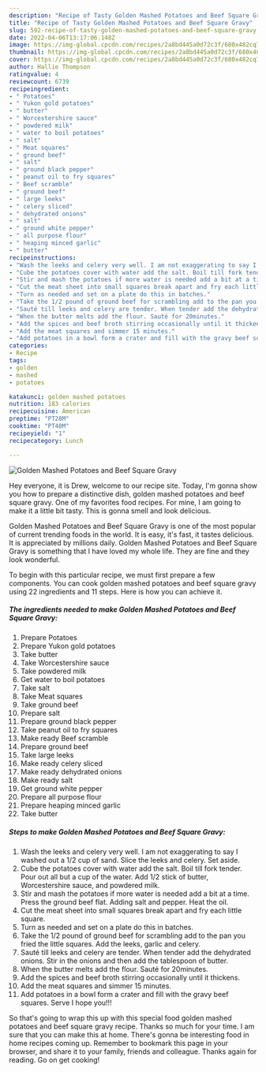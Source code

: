```yaml
---
description: "Recipe of Tasty Golden Mashed Potatoes and Beef Square Gravy"
title: "Recipe of Tasty Golden Mashed Potatoes and Beef Square Gravy"
slug: 592-recipe-of-tasty-golden-mashed-potatoes-and-beef-square-gravy
date: 2022-04-06T13:17:06.148Z
image: https://img-global.cpcdn.com/recipes/2a8bd445a0d72c3f/680x482cq70/golden-mashed-potatoes-and-beef-square-gravy-recipe-main-photo.jpg
thumbnail: https://img-global.cpcdn.com/recipes/2a8bd445a0d72c3f/680x482cq70/golden-mashed-potatoes-and-beef-square-gravy-recipe-main-photo.jpg
cover: https://img-global.cpcdn.com/recipes/2a8bd445a0d72c3f/680x482cq70/golden-mashed-potatoes-and-beef-square-gravy-recipe-main-photo.jpg
author: Hallie Thompson
ratingvalue: 4
reviewcount: 6739
recipeingredient:
- " Potatoes"
- " Yukon gold potatoes"
- " butter"
- " Worcestershire sauce"
- " powdered milk"
- " water to boil potatoes"
- " salt"
- " Meat squares"
- " ground beef"
- " salt"
- " ground black pepper"
- " peanut oil to fry squares"
- " Beef scramble"
- " ground beef"
- " large leeks"
- " celery sliced"
- " dehydrated onions"
- " salt"
- " ground white pepper"
- " all purpose flour"
- " heaping minced garlic"
- " butter"
recipeinstructions:
- "Wash the leeks and celery very well. I am not exaggerating to say I washed out a 1/2 cup of sand. Slice the leeks and celery. Set aside."
- "Cube the potatoes cover with water add the salt. Boil till fork tender. Pour out all but a cup of the water. Add 1/2 stick of butter, Worcestershire sauce, and powdered milk."
- "Stir and mash the potatoes if more water is needed add a bit at a time. Press the ground beef flat. Adding salt and pepper. Heat the oil."
- "Cut the meat sheet into small squares break apart and fry each little square."
- "Turn as needed and set on a plate do this in batches."
- "Take the 1/2 pound of ground beef for scrambling add to the pan you fried the little squares. Add the leeks, garlic and celery."
- "Sauté till leeks and celery are tender. When tender add the dehydrated onions. Stir in the onions and then add the tablespoon of butter."
- "When the butter melts add the flour. Sauté for 20minutes."
- "Add the spices and beef broth stirring occasionally until it thickens."
- "Add the meat squares and simmer 15 minutes."
- "Add potatoes in a bowl form a crater and fill with the gravy beef squares. Serve I hope you!!!"
categories:
- Recipe
tags:
- golden
- mashed
- potatoes

katakunci: golden mashed potatoes 
nutrition: 183 calories
recipecuisine: American
preptime: "PT28M"
cooktime: "PT40M"
recipeyield: "1"
recipecategory: Lunch

---
```



![Golden Mashed Potatoes and Beef Square Gravy](https://img-global.cpcdn.com/recipes/2a8bd445a0d72c3f/680x482cq70/golden-mashed-potatoes-and-beef-square-gravy-recipe-main-photo.jpg)

Hey everyone, it is Drew, welcome to our recipe site. Today, I'm gonna show you how to prepare a distinctive dish, golden mashed potatoes and beef square gravy. One of my favorites food recipes. For mine, I am going to make it a little bit tasty. This is gonna smell and look delicious.

Golden Mashed Potatoes and Beef Square Gravy is one of the most popular of current trending foods in the world. It is easy, it's fast, it tastes delicious. It is appreciated by millions daily. Golden Mashed Potatoes and Beef Square Gravy is something that I have loved my whole life. They are fine and they look wonderful.




To begin with this particular recipe, we must first prepare a few components. You can cook golden mashed potatoes and beef square gravy using 22 ingredients and 11 steps. Here is how you can achieve it.

<!--inarticleads1-->

##### The ingredients needed to make Golden Mashed Potatoes and Beef Square Gravy:

1. Prepare  Potatoes
1. Prepare  Yukon gold potatoes
1. Take  butter
1. Take  Worcestershire sauce
1. Take  powdered milk
1. Get  water to boil potatoes
1. Take  salt
1. Take  Meat squares
1. Take  ground beef
1. Prepare  salt
1. Prepare  ground black pepper
1. Take  peanut oil to fry squares
1. Make ready  Beef scramble
1. Prepare  ground beef
1. Take  large leeks
1. Make ready  celery sliced
1. Make ready  dehydrated onions
1. Make ready  salt
1. Get  ground white pepper
1. Prepare  all purpose flour
1. Prepare  heaping minced garlic
1. Take  butter




<!--inarticleads2-->

##### Steps to make Golden Mashed Potatoes and Beef Square Gravy:

1. Wash the leeks and celery very well. I am not exaggerating to say I washed out a 1/2 cup of sand. Slice the leeks and celery. Set aside.
1. Cube the potatoes cover with water add the salt. Boil till fork tender. Pour out all but a cup of the water. Add 1/2 stick of butter, Worcestershire sauce, and powdered milk.
1. Stir and mash the potatoes if more water is needed add a bit at a time. Press the ground beef flat. Adding salt and pepper. Heat the oil.
1. Cut the meat sheet into small squares break apart and fry each little square.
1. Turn as needed and set on a plate do this in batches.
1. Take the 1/2 pound of ground beef for scrambling add to the pan you fried the little squares. Add the leeks, garlic and celery.
1. Sauté till leeks and celery are tender. When tender add the dehydrated onions. Stir in the onions and then add the tablespoon of butter.
1. When the butter melts add the flour. Sauté for 20minutes.
1. Add the spices and beef broth stirring occasionally until it thickens.
1. Add the meat squares and simmer 15 minutes.
1. Add potatoes in a bowl form a crater and fill with the gravy beef squares. Serve I hope you!!!




So that's going to wrap this up with this special food golden mashed potatoes and beef square gravy recipe. Thanks so much for your time. I am sure that you can make this at home. There's gonna be interesting food in home recipes coming up. Remember to bookmark this page in your browser, and share it to your family, friends and colleague. Thanks again for reading. Go on get cooking!
